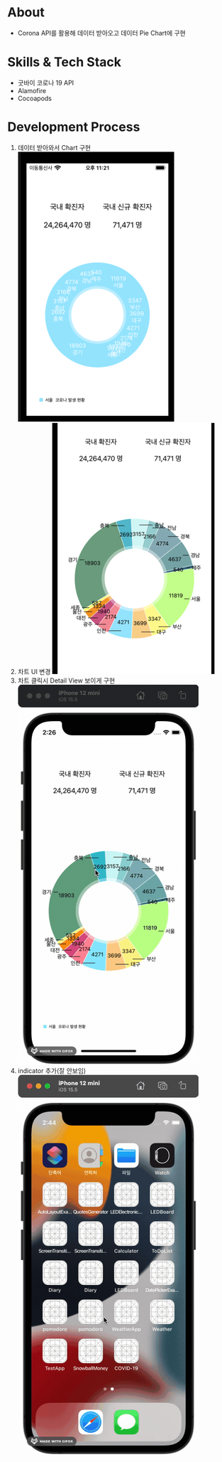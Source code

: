 # About
- Corona API를 활용해 데이터 받아오고 데이터 Pie Chart에 구현

# Skills & Tech Stack
- 굿바이 코로나 19 API 
- Alamofire 
- Cocoapods

# Development Process 
1. 데이터 받아와서 Chart 구현
![1](./img/chartCreate.png)<br>
2. 차트 UI 변경 
![2](./img/pieChartUIImproving.png)<br>
3. 차트 클릭시 Detail View 보이게 구현
![3](./img/detailViewPush.gif)<br>
4. indicator 추가(잘 안보임)
![4](./img/indicator.gif)<br>
